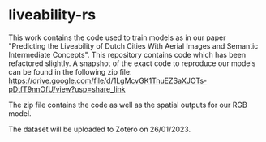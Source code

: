 # liveability-rs

This work contains the code used to train models as in our paper "Predicting the Liveability of Dutch Cities With Aerial Images and Semantic Intermediate Concepts". This repository contains code which has been refactored slightly. A snapshot of the exact code to reproduce our models can be found in the following zip file: https://drive.google.com/file/d/1LgMcvGK1TnuEZSaXJOTs-pDtfT9nnOfU/view?usp=share_link

The zip file contains the code as well as the spatial outputs for our RGB model. 

 The dataset will be uploaded to Zotero on 26/01/2023.

